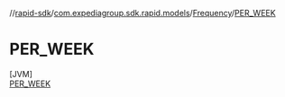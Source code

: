 //[rapid-sdk](../../../../index.md)/[com.expediagroup.sdk.rapid.models](../../index.md)/[Frequency](../index.md)/[PER_WEEK](index.md)

# PER_WEEK

[JVM]\
[PER_WEEK](index.md)
